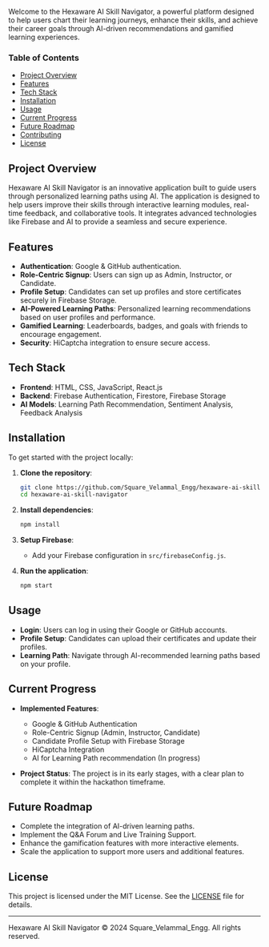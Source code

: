 
Welcome to the Hexaware AI Skill Navigator, a powerful platform designed to help users chart their learning journeys, enhance their skills, and achieve their career goals through AI-driven recommendations and gamified learning experiences.

### Table of Contents
- [Project Overview](#project-overview)
- [Features](#features)
- [Tech Stack](#tech-stack)
- [Installation](#installation)
- [Usage](#usage)
- [Current Progress](#current-progress)
- [Future Roadmap](#future-roadmap)
- [Contributing](#contributing)
- [License](#license)

## Project Overview
Hexaware AI Skill Navigator is an innovative application built to guide users through personalized learning paths using AI. The application is designed to help users improve their skills through interactive learning modules, real-time feedback, and collaborative tools. It integrates advanced technologies like Firebase and AI to provide a seamless and secure experience.

## Features
- **Authentication**: Google & GitHub authentication.
- **Role-Centric Signup**: Users can sign up as Admin, Instructor, or Candidate.
- **Profile Setup**: Candidates can set up profiles and store certificates securely in Firebase Storage.
- **AI-Powered Learning Paths**: Personalized learning recommendations based on user profiles and performance.
- **Gamified Learning**: Leaderboards, badges, and goals with friends to encourage engagement.
- **Security**: HiCaptcha integration to ensure secure access.

## Tech Stack
- **Frontend**: HTML, CSS, JavaScript, React.js
- **Backend**: Firebase Authentication, Firestore, Firebase Storage
- **AI Models**: Learning Path Recommendation, Sentiment Analysis, Feedback Analysis

## Installation
To get started with the project locally:

1. **Clone the repository**:
    ```bash
    git clone https://github.com/Square_Velammal_Engg/hexaware-ai-skill-navigator.git
    cd hexaware-ai-skill-navigator
    ```

2. **Install dependencies**:
    ```bash
    npm install
    ```

3. **Setup Firebase**:
   - Add your Firebase configuration in `src/firebaseConfig.js`.

4. **Run the application**:
    ```bash
    npm start
    ```

## Usage
- **Login**: Users can log in using their Google or GitHub accounts.
- **Profile Setup**: Candidates can upload their certificates and update their profiles.
- **Learning Path**: Navigate through AI-recommended learning paths based on your profile.

## Current Progress
- **Implemented Features**:
  - Google & GitHub Authentication
  - Role-Centric Signup (Admin, Instructor, Candidate)
  - Candidate Profile Setup with Firebase Storage
  - HiCaptcha Integration
  - AI for Learning Path recommendation (In progress)
  
- **Project Status**: The project is in its early stages, with a clear plan to complete it within the hackathon timeframe.

## Future Roadmap
- Complete the integration of AI-driven learning paths.
- Implement the Q&A Forum and Live Training Support.
- Enhance the gamification features with more interactive elements.
- Scale the application to support more users and additional features.



## License
This project is licensed under the MIT License. See the [LICENSE](LICENSE) file for details.

---

Hexaware AI Skill Navigator © 2024 Square_Velammal_Engg. All rights reserved.
